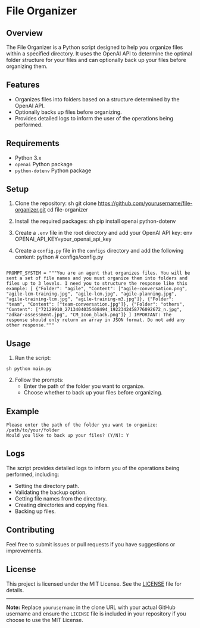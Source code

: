 # File Organizer

## Overview

The File Organizer is a Python script designed to help you organize files within a specified directory. It uses the OpenAI API to determine the optimal folder structure for your files and can optionally back up your files before organizing them.

## Features

- Organizes files into folders based on a structure determined by the OpenAI API.
- Optionally backs up files before organizing.
- Provides detailed logs to inform the user of the operations being performed.

## Requirements

- Python 3.x
- `openai` Python package
- `python-dotenv` Python package

## Setup

1. Clone the repository:
sh git clone https://github.com/yourusername/file-organizer.git cd file-organizer

2. Install the required packages:
sh pip install openai python-dotenv

3. Create a `.env` file in the root directory and add your OpenAI API key:
env OPENAI_API_KEY=your_openai_api_key

4. Create a `config.py` file in the `configs` directory and add the following content:
python # configs/config.py
```

PROMPT_SYSTEM = """You are an agent that organizes files. You will be sent a set of file names and you must organize them into folders and files up to 3 levels. I need you to structure the response like this example: [ {"Folder": "agile", "Content": ["agile-conversation.png", "agile-lcm-training.jpg", "agile-lcm.jpg", "agile-planning.jpg", "agile-training-lcm.jpg", "agile-training-m3.jpg"]}, {"Folder": "team", "Content": ["team-conversation.jpg"]}, {"Folder": "others", "Content": ["72129910_2713404035408494_1922342458776092672_n.jpg", "adkar-assessment.jpg", "CM_Icon_black.png"]} ] IMPORTANT: The response should only return an array in JSON format. Do not add any other response."""
```

## Usage

1. Run the script:
```
sh python main.py
```

2. Follow the prompts:
    - Enter the path of the folder you want to organize.
    - Choose whether to back up your files before organizing.

## Example
```
Please enter the path of the folder you want to organize: /path/to/your/folder
Would you like to back up your files? (Y/N): Y
```

## Logs

The script provides detailed logs to inform you of the operations being performed, including:

- Setting the directory path.
- Validating the backup option.
- Getting file names from the directory.
- Creating directories and copying files.
- Backing up files.

## Contributing

Feel free to submit issues or pull requests if you have suggestions or improvements.

## License

This project is licensed under the MIT License. See the [LICENSE](LICENSE) file for details.

---

**Note:** Replace `yourusername` in the clone URL with your actual GitHub username and ensure the `LICENSE` file is included in your repository if you choose to use the MIT License.
